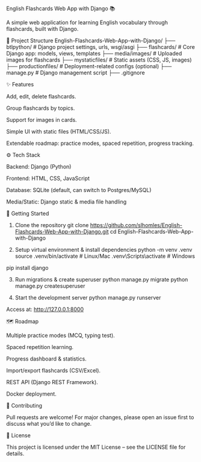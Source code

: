 English Flashcards Web App with Django 📚

A simple web application for learning English vocabulary through flashcards, built with Django.

📂 Project Structure
English-Flashcards-Web-App-with-Django/
├── btlpython/        # Django project settings, urls, wsgi/asgi
├── flashcards/       # Core Django app: models, views, templates
├── media/images/     # Uploaded images for flashcards
├── mystaticfiles/    # Static assets (CSS, JS, images)
├── productionfiles/  # Deployment-related configs (optional)
├── manage.py         # Django management script
├── .gitignore

✨ Features

Add, edit, delete flashcards.

Group flashcards by topics.

Support for images in cards.

Simple UI with static files (HTML/CSS/JS).

Extendable roadmap: practice modes, spaced repetition, progress tracking.

⚙️ Tech Stack

Backend: Django (Python)

Frontend: HTML, CSS, JavaScript

Database: SQLite (default, can switch to Postgres/MySQL)

Media/Static: Django static & media file handling

🚀 Getting Started
1. Clone the repository
git clone https://github.com/slhomles/English-Flashcards-Web-App-with-Django.git
cd English-Flashcards-Web-App-with-Django

2. Setup virtual environment & install dependencies
python -m venv .venv
source .venv/bin/activate   # Linux/Mac
.venv\Scripts\activate      # Windows

pip install django

3. Run migrations & create superuser
python manage.py migrate
python manage.py createsuperuser

4. Start the development server
python manage.py runserver


Access at: http://127.0.0.1:8000

🗺️ Roadmap

 Multiple practice modes (MCQ, typing test).

 Spaced repetition learning.

 Progress dashboard & statistics.

 Import/export flashcards (CSV/Excel).

 REST API (Django REST Framework).

 Docker deployment.

🤝 Contributing

Pull requests are welcome! For major changes, please open an issue first to discuss what you’d like to change.

📜 License

This project is licensed under the MIT License – see the LICENSE
 file for details.
